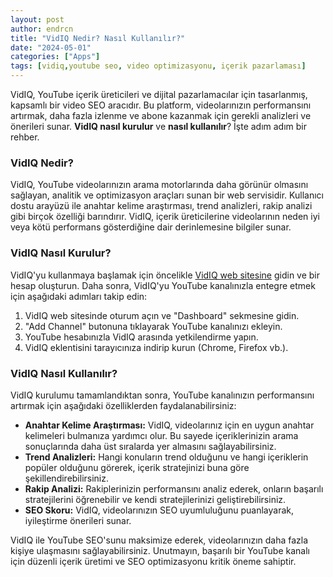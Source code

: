 ```yaml
---
layout: post
author: endrcn
title: "VidIQ Nedir? Nasıl Kullanılır?"
date: "2024-05-01"
categories: ["Apps"]
tags: [vidiq,youtube seo, video optimizasyonu, içerik pazarlaması]
---
```


VidIQ, YouTube içerik üreticileri ve dijital pazarlamacılar için tasarlanmış, kapsamlı bir video SEO aracıdır. Bu platform, videolarınızın performansını artırmak, daha fazla izlenme ve abone kazanmak için gerekli analizleri ve önerileri sunar. **VidIQ nasıl kurulur** ve **nasıl kullanılır**? İşte adım adım bir rehber.

### **VidIQ Nedir?**
VidIQ, YouTube videolarınızın arama motorlarında daha görünür olmasını sağlayan, analitik ve optimizasyon araçları sunan bir web servisidir. Kullanıcı dostu arayüzü ile anahtar kelime araştırması, trend analizleri, rakip analizi gibi birçok özelliği barındırır. VidIQ, içerik üreticilerine videolarının neden iyi veya kötü performans gösterdiğine dair derinlemesine bilgiler sunar.

### **VidIQ Nasıl Kurulur?**
VidIQ'yu kullanmaya başlamak için öncelikle [VidIQ web sitesine](https://vidiq.com/) gidin ve bir hesap oluşturun. Daha sonra, VidIQ'yu YouTube kanalınızla entegre etmek için aşağıdaki adımları takip edin:

1. VidIQ web sitesinde oturum açın ve "Dashboard" sekmesine gidin.
2. "Add Channel" butonuna tıklayarak YouTube kanalınızı ekleyin.
3. YouTube hesabınızla VidIQ arasında yetkilendirme yapın.
4. VidIQ eklentisini tarayıcınıza indirip kurun (Chrome, Firefox vb.).

### **VidIQ Nasıl Kullanılır?**
VidIQ kurulumu tamamlandıktan sonra, YouTube kanalınızın performansını artırmak için aşağıdaki özelliklerden faydalanabilirsiniz:

- **Anahtar Kelime Araştırması:** VidIQ, videolarınız için en uygun anahtar kelimeleri bulmanıza yardımcı olur. Bu sayede içeriklerinizin arama sonuçlarında daha üst sıralarda yer almasını sağlayabilirsiniz.
- **Trend Analizleri:** Hangi konuların trend olduğunu ve hangi içeriklerin popüler olduğunu görerek, içerik stratejinizi buna göre şekillendirebilirsiniz.
- **Rakip Analizi:** Rakiplerinizin performansını analiz ederek, onların başarılı stratejilerini öğrenebilir ve kendi stratejilerinizi geliştirebilirsiniz.
- **SEO Skoru:** VidIQ, videolarınızın SEO uyumluluğunu puanlayarak, iyileştirme önerileri sunar.

VidIQ ile YouTube SEO'sunu maksimize ederek, videolarınızın daha fazla kişiye ulaşmasını sağlayabilirsiniz. Unutmayın, başarılı bir YouTube kanalı için düzenli içerik üretimi ve SEO optimizasyonu kritik öneme sahiptir.
